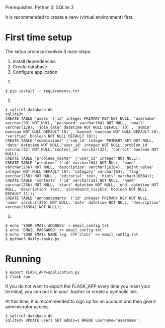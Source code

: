 Prerequisites: Python 3, SQLite 3

It is recommended to create a venv (virtual environment) first.

# First time setup
The setup process involves 3 main steps:
1. Install dependencies
2. Create database
3. Configure application

&nbsp;
1.
```
$ pip install -r requirements.txt
```

2.
```
$ sqlite3 database.db
sqlite3>
CREATE TABLE 'users' ('id' integer PRIMARY KEY NOT NULL, 'username' varchar(20) NOT NULL, 'password' varchar(64) NOT NULL, 'email' varchar(128), 'join_date' datetime NOT NULL DEFAULT (0) , 'admin' boolean NOT NULL DEFAULT (0) , 'banned' boolean NOT NULL DEFAULT (0), 'verified' boolean NOT NULL DEFAULT (0));
CREATE TABLE 'submissions' ('sub_id' integer PRIMARY KEY NOT NULL, 'date' datetime NOT NULL,'user_id' integer NOT NULL,'problem_id' varchar(32) NOT NULL,'contest_id' varchar(32), 'correct' boolean NOT NULL);
CREATE TABLE 'problems_master' ('user_id' integer NOT NULL);
CREATE TABLE 'problems' ('id' varchar(64) NOT NULL, 'name' varchar(256) NOT NULL, 'description' varchar(16384), 'point_value' integer NOT NULL DEFAULT (0), 'category' varchar(64), 'flag' varchar(256) NOT NULL , 'editorial' text, 'hints' varchar(16384));
CREATE TABLE 'contests' ('id' varchar(32) NOT NULL, 'name' varchar(256) NOT NULL, 'start' datetime NOT NULL, 'end' datetime NOT NULL, 'description' text, 'scoreboard_visible' boolean NOT NULL DEFAULT (1));
CREATE TABLE 'announcements' ('id' integer PRIMARY KEY NOT NULL, 'name' varchar(256) NOT NULL, 'date' datetime NOT NULL, 'description' varchar(16384) NOT NULL);
```

3.
```
$ echo 'YOUR EMAIL ADDRESS' > email_config.txt
$ echo 'EMAIL PASSWORD' >> email_config.txt
$ echo 'YOUR EMAIL NAME (eg. CTF Club)' >> email_config.txt
$ python3 daily-tasks.py
```

# Running
```
$ export FLASK_APP=application.py
$ flask run
```
If you do not want to export the FLASK_APP every time you reset your terminal, you can put it in your .bashrc or create a symbolic link.


At this time, it is recommended to sign up for an account and then give it administrator access
```
$ sqlite3 database.db
sqlite3> UPDATE users SET admin=1 WHERE username='username';
```
